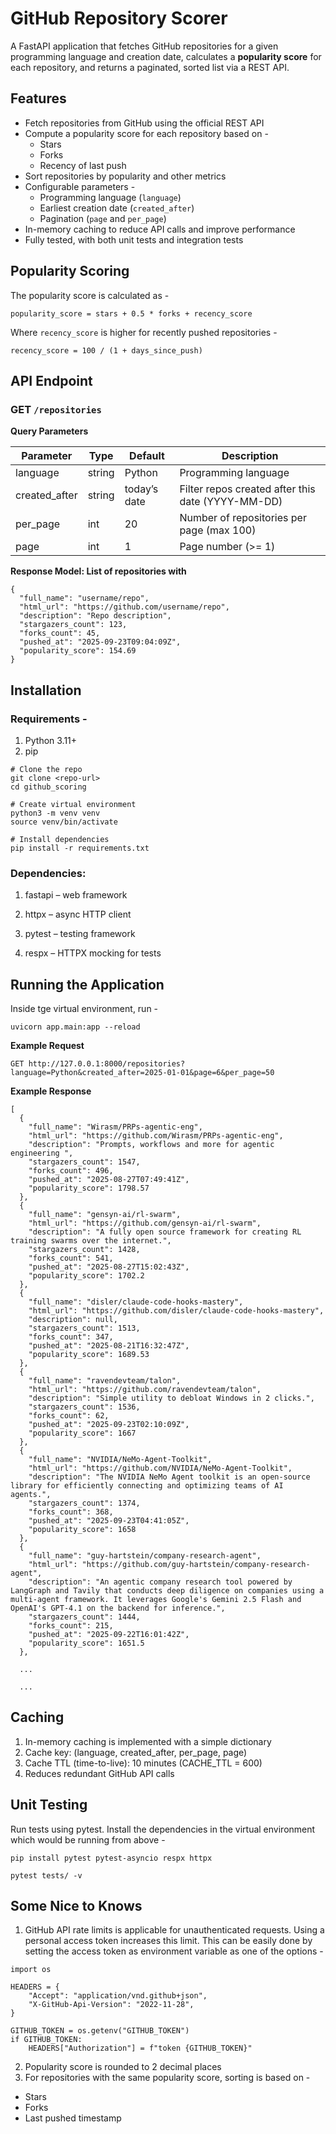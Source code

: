 # GitHub Repository Scorer

A FastAPI application that fetches GitHub repositories for a given programming language and creation date, calculates a **popularity score** for each repository, and returns a paginated, sorted list via a REST API.  


## Features

- Fetch repositories from GitHub using the official REST API
- Compute a popularity score for each repository based on -
  - Stars
  - Forks
  - Recency of last push
- Sort repositories by popularity and other metrics
- Configurable parameters -
  - Programming language (`language`)
  - Earliest creation date (`created_after`)
  - Pagination (`page` and `per_page`)
- In-memory caching to reduce API calls and improve performance
- Fully tested, with both unit tests and integration tests


## Popularity Scoring

The popularity score is calculated as -  

```
popularity_score = stars + 0.5 * forks + recency_score
```
Where `recency_score` is higher for recently pushed repositories -

```
recency_score = 100 / (1 + days_since_push)
```


## API Endpoint

### GET `/repositories`

**Query Parameters**

|Parameter|Type|Default|Description
|--|--|--|--|
|language|string|Python|Programming language|
|created_after|string|today’s date|Filter repos created after this date (YYYY-MM-DD)|
|per_page|int|20|Number of repositories per page (max 100)|
|page|int|1|Page number (>= 1)|

**Response Model: List of repositories with**
```
{
  "full_name": "username/repo",
  "html_url": "https://github.com/username/repo",
  "description": "Repo description",
  "stargazers_count": 123,
  "forks_count": 45,
  "pushed_at": "2025-09-23T09:04:09Z",
  "popularity_score": 154.69
}
```


## Installation

### Requirements -
1. Python 3.11+
2. pip

```
# Clone the repo
git clone <repo-url>
cd github_scoring

# Create virtual environment
python3 -m venv venv
source venv/bin/activate

# Install dependencies
pip install -r requirements.txt
```

### Dependencies:

1. fastapi – web framework

2. httpx – async HTTP client

3. pytest – testing framework

4. respx – HTTPX mocking for tests


## Running the Application
Inside tge virtual environment, run -
```
uvicorn app.main:app --reload
```

**Example Request**
```
GET http://127.0.0.1:8000/repositories?language=Python&created_after=2025-01-01&page=6&per_page=50
```

**Example Response**
```
[
  {
    "full_name": "Wirasm/PRPs-agentic-eng",
    "html_url": "https://github.com/Wirasm/PRPs-agentic-eng",
    "description": "Prompts, workflows and more for agentic engineering ",
    "stargazers_count": 1547,
    "forks_count": 496,
    "pushed_at": "2025-08-27T07:49:41Z",
    "popularity_score": 1798.57
  },
  {
    "full_name": "gensyn-ai/rl-swarm",
    "html_url": "https://github.com/gensyn-ai/rl-swarm",
    "description": "A fully open source framework for creating RL training swarms over the internet.",
    "stargazers_count": 1428,
    "forks_count": 541,
    "pushed_at": "2025-08-27T15:02:43Z",
    "popularity_score": 1702.2
  },
  {
    "full_name": "disler/claude-code-hooks-mastery",
    "html_url": "https://github.com/disler/claude-code-hooks-mastery",
    "description": null,
    "stargazers_count": 1513,
    "forks_count": 347,
    "pushed_at": "2025-08-21T16:32:47Z",
    "popularity_score": 1689.53
  },
  {
    "full_name": "ravendevteam/talon",
    "html_url": "https://github.com/ravendevteam/talon",
    "description": "Simple utility to debloat Windows in 2 clicks.",
    "stargazers_count": 1536,
    "forks_count": 62,
    "pushed_at": "2025-09-23T02:10:09Z",
    "popularity_score": 1667
  },
  {
    "full_name": "NVIDIA/NeMo-Agent-Toolkit",
    "html_url": "https://github.com/NVIDIA/NeMo-Agent-Toolkit",
    "description": "The NVIDIA NeMo Agent toolkit is an open-source library for efficiently connecting and optimizing teams of AI agents.",
    "stargazers_count": 1374,
    "forks_count": 368,
    "pushed_at": "2025-09-23T04:41:05Z",
    "popularity_score": 1658
  },
  {
    "full_name": "guy-hartstein/company-research-agent",
    "html_url": "https://github.com/guy-hartstein/company-research-agent",
    "description": "An agentic company research tool powered by LangGraph and Tavily that conducts deep diligence on companies using a multi-agent framework. It leverages Google's Gemini 2.5 Flash and OpenAI's GPT-4.1 on the backend for inference.",
    "stargazers_count": 1444,
    "forks_count": 215,
    "pushed_at": "2025-09-22T16:01:42Z",
    "popularity_score": 1651.5
  },

  ...

  ...
```


## Caching
1. In-memory caching is implemented with a simple dictionary
2. Cache key: (language, created_after, per_page, page)
3. Cache TTL (time-to-live): 10 minutes (CACHE_TTL = 600)
4. Reduces redundant GitHub API calls


## Unit Testing
Run tests using pytest. Install the dependencies in the virtual environment which would be running from above -
```
pip install pytest pytest-asyncio respx httpx
```
```
pytest tests/ -v
```


## Some Nice to Knows 
1. GitHub API rate limits is applicable for unauthenticated requests. Using a personal access token increases this limit. This can be easily done by setting the access token as environment variable as one of the options -
```
import os

HEADERS = {
    "Accept": "application/vnd.github+json",
    "X-GitHub-Api-Version": "2022-11-28",
}

GITHUB_TOKEN = os.getenv("GITHUB_TOKEN")
if GITHUB_TOKEN:
    HEADERS["Authorization"] = f"token {GITHUB_TOKEN}"

```
2. Popularity score is rounded to 2 decimal places
3. For repositories with the same popularity score, sorting is based on -
 - Stars
 - Forks
 - Last pushed timestamp
